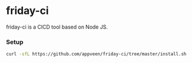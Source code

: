 # friday-ci
friday-ci is a CICD tool based on Node JS.

### Setup

```sh
curl -sfL https://github.com/appveen/friday-ci/tree/master/install.sh | sh -
```

